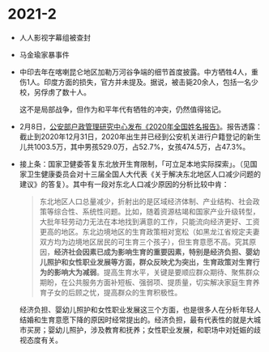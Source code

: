 # 2021-2

- 人人影视字幕组被查封
- 马金瑜家暴事件
- 中印去年在喀喇昆仑地区加勒万河谷争端的细节首度披露。中方牺牲4人，重伤1人。印度方面的损失，官方并未提及。据说，被击毙20余人，包括一名少校，另俘虏了数十人。

    这不是局部战争，但作为和平年代有牺牲的冲突，仍然值得铭记。
- 2月8日，[公安部户政管理研究中心发布《2020年全国姓名报告》](http://www.gov.cn/xinwen/2021-02/08/content_5585906.htm)。报告透露：截止到2020年12月31日，2020年出生并已经到公安机关进行户籍登记的新生儿共1003.5万，其中男孩529.0万，占52.7%，女孩474.5万，占47.3%。
- 接上条：国家卫健委答复东北放开生育限制，「可立足本地实际探索」。（见国家卫生健康委员会对十三届全国人大代表《关于解决东北地区人口减少问题的建议》的答复）。其中有一段对东北人口减少原因的分析比较中肯：

    > 东北地区人口总量减少，折射出的是区域经济体制、产业结构、社会政策等综合性、系统性问题。比如，随着资源枯竭和国家产业升级转型，大批年轻劳动力无法在本地找到满意的工作，只能流向经济更好、工资更高的地区。东北边境地区的生育政策相对宽松（如黑龙江省规定夫妻双方均为边境地区居民的可生育三个孩子），但生育意愿不高。究其原因，**经济社会因素已成为影响生育的重要因素，特别是经济负担、婴幼儿照护和女性职业发展等方面，群众反映尤为突出，生育政策对生育行为的影响大为减弱**。提高生育水平，关键是要顺应群众期待、聚焦群众期盼，在公共服务方面补短板、强弱项、提质量，切实解决家庭生育养育子女的后顾之忧，提高群众的生育积极性。

    经济负担、婴幼儿照护和女性职业发展这三个方面，也是很多人在分析年轻人结婚和生育意愿下降的原因时经常提出的。经济负担，最有代表性的就是大城市买房；婴幼儿照护，涉及教育和抚养；女性职业发展，和职场中对妊娠的歧视态度有关。
